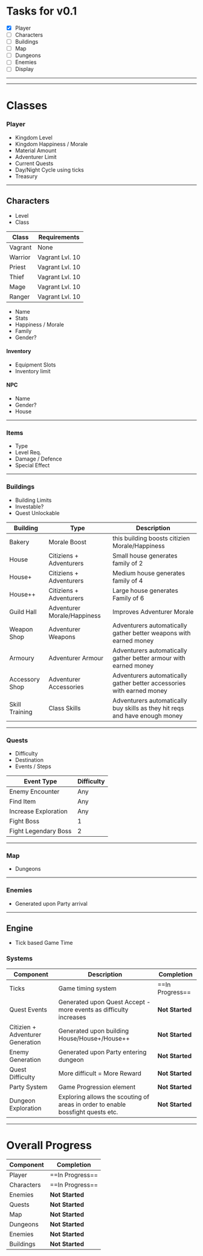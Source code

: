 ﻿# Tasks for v0.1
- [x] Player
- [ ] Characters
- [ ] Buildings
- [ ] Map
- [ ] Dungeons
- [ ] Enemies
- [ ] Display

---
---

# Classes

### Player
- Kingdom Level
- Kingdom Happiness / Morale
- Material Amount
- Adventurer Limit
- Current Quests
- Day/Night Cycle using ticks
- Treasury

---

## Characters
- Level
- Class

| Class | Requirements |
|-------|--------------|
| Vagrant | None |
| Warrior | Vagrant Lvl. 10 |
| Priest | Vagrant Lvl. 10 |
| Thief | Vagrant Lvl. 10 |
| Mage | Vagrant Lvl. 10 |
| Ranger | Vagrant Lvl. 10 |

- Name
- Stats
- Happiness / Morale
- Family
- Gender?
#### Inventory
- Equipment Slots
- Inventory limit

#### NPC
- Name
- Gender?
- House

---

### Items
- Type
- Level Req.
- Damage / Defence
- Special Effect

---

### Buildings

- Building Limits
- Investable?
- Quest Unlockable

| Building | Type | Description |
|----------|------|-------------|
| Bakery | Morale Boost | this building boosts citizien Morale/Happiness |
| House | Citiziens + Adventurers | Small house generates family of 2 |
| House+ | Citiziens + Adventurers | Medium house generates family of 4 |
| House++ | Citiziens + Adventurers | Large house generates Family of 6|
| Guild Hall | Adventurer Morale/Happiness | Improves Adventurer Morale |
| Weapon Shop | Adventurer Weapons | Adventurers automatically gather better weapons with earned money |
| Armoury | Adventurer Armour | Adventurers automatically gather better armour with earned money |
| Accessory Shop | Adventurer Accessories | Adventurers automatically gather better accessories with earned money |
| Skill Training | Class Skills | Adventurers automatically buy skills as they hit reqs and have enough money |

---

### Quests
 - Difficulty 
 - Destination
 - Events / Steps

 | Event Type | Difficulty |
 |------------|------------|
 | Enemy Encounter | Any |
 | Find Item | Any |
 | Increase Exploration | Any |
 | Fight Boss | 1 |
 | Fight Legendary Boss | 2 |
 


 ---


### Map
- Dungeons

---


### Enemies
- Generated upon Party arrival

---

## Engine

- Tick based Game Time

### Systems
| Component | Description | Completion |
|-----------|--------------|-----------|
| Ticks | Game timing system | ==In Progress== |
| Quest Events | Generated upon Quest Accept - more events as difficulty increases | **Not Started** |
| Citizien + Adventurer Generation | Generated upon building House/House+/House++ | **Not Started** |
| Enemy Generation | Generated upon Party entering dungeon | **Not Started** |
| Quest Difficulty | More difficult = More Reward | **Not Started** |
| Party System | Game Progression element | **Not Started** |
| Dungeon Exploration | Exploring allows the scouting of areas in order to enable bossfight quests etc. | **Not Started** |

---

# Overall Progress

| Component | Completion |
|-----------|------------|
| Player | ==In Progress== |
| Characters | ==In Progress== |
| Enemies | **Not Started** |
| Quests | **Not Started** |
| Map | **Not Started** |
| Dungeons | **Not Started** |
| Enemies | **Not Started** |
| Buildings | **Not Started** |